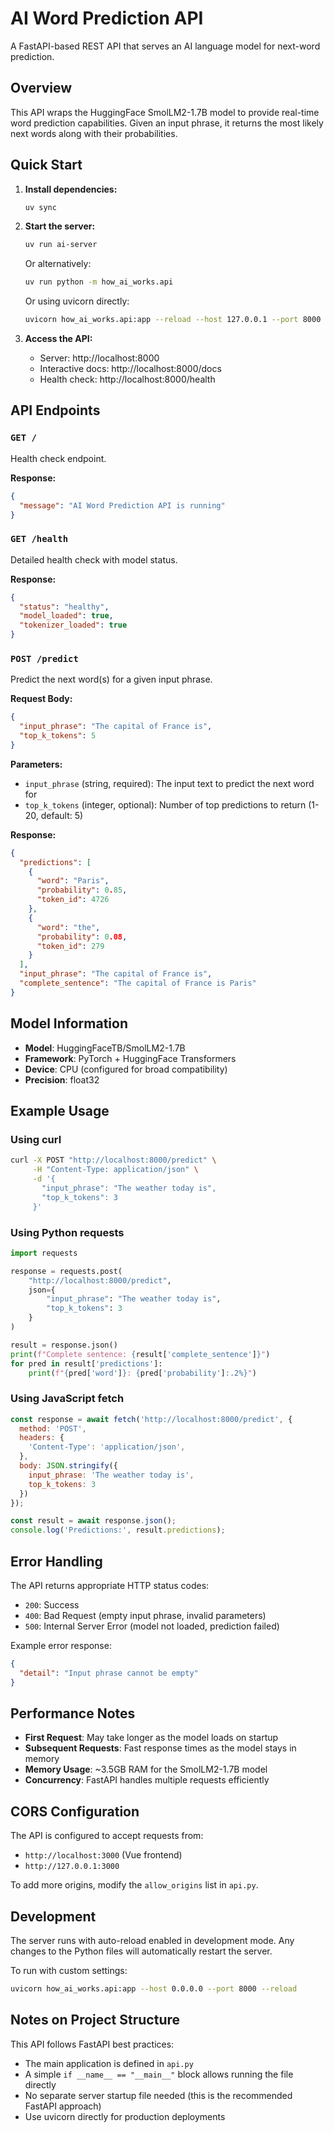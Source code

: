 # AI Word Prediction API

A FastAPI-based REST API that serves an AI language model for next-word prediction.

## Overview

This API wraps the HuggingFace SmolLM2-1.7B model to provide real-time word prediction capabilities. Given an input phrase, it returns the most likely next words along with their probabilities.

## Quick Start

1. **Install dependencies:**
   ```bash
   uv sync
   ```

2. **Start the server:**
   ```bash
   uv run ai-server
   ```
   
   Or alternatively:
   ```bash
   uv run python -m how_ai_works.api
   ```
   
   Or using uvicorn directly:
   ```bash
   uvicorn how_ai_works.api:app --reload --host 127.0.0.1 --port 8000
   ```

3. **Access the API:**
   - Server: http://localhost:8000
   - Interactive docs: http://localhost:8000/docs
   - Health check: http://localhost:8000/health

## API Endpoints

### `GET /`
Health check endpoint.

**Response:**
```json
{
  "message": "AI Word Prediction API is running"
}
```

### `GET /health`
Detailed health check with model status.

**Response:**
```json
{
  "status": "healthy",
  "model_loaded": true,
  "tokenizer_loaded": true
}
```

### `POST /predict`
Predict the next word(s) for a given input phrase.

**Request Body:**
```json
{
  "input_phrase": "The capital of France is",
  "top_k_tokens": 5
}
```

**Parameters:**
- `input_phrase` (string, required): The input text to predict the next word for
- `top_k_tokens` (integer, optional): Number of top predictions to return (1-20, default: 5)

**Response:**
```json
{
  "predictions": [
    {
      "word": "Paris",
      "probability": 0.85,
      "token_id": 4726
    },
    {
      "word": "the",
      "probability": 0.08,
      "token_id": 279
    }
  ],
  "input_phrase": "The capital of France is",
  "complete_sentence": "The capital of France is Paris"
}
```

## Model Information

- **Model**: HuggingFaceTB/SmolLM2-1.7B
- **Framework**: PyTorch + HuggingFace Transformers
- **Device**: CPU (configured for broad compatibility)
- **Precision**: float32

## Example Usage

### Using curl
```bash
curl -X POST "http://localhost:8000/predict" \
     -H "Content-Type: application/json" \
     -d '{
       "input_phrase": "The weather today is",
       "top_k_tokens": 3
     }'
```

### Using Python requests
```python
import requests

response = requests.post(
    "http://localhost:8000/predict",
    json={
        "input_phrase": "The weather today is",
        "top_k_tokens": 3
    }
)

result = response.json()
print(f"Complete sentence: {result['complete_sentence']}")
for pred in result['predictions']:
    print(f"{pred['word']}: {pred['probability']:.2%}")
```

### Using JavaScript fetch
```javascript
const response = await fetch('http://localhost:8000/predict', {
  method: 'POST',
  headers: {
    'Content-Type': 'application/json',
  },
  body: JSON.stringify({
    input_phrase: 'The weather today is',
    top_k_tokens: 3
  })
});

const result = await response.json();
console.log('Predictions:', result.predictions);
```

## Error Handling

The API returns appropriate HTTP status codes:

- `200`: Success
- `400`: Bad Request (empty input phrase, invalid parameters)
- `500`: Internal Server Error (model not loaded, prediction failed)

Example error response:
```json
{
  "detail": "Input phrase cannot be empty"
}
```

## Performance Notes

- **First Request**: May take longer as the model loads on startup
- **Subsequent Requests**: Fast response times as the model stays in memory
- **Memory Usage**: ~3.5GB RAM for the SmolLM2-1.7B model
- **Concurrency**: FastAPI handles multiple requests efficiently

## CORS Configuration

The API is configured to accept requests from:
- `http://localhost:3000` (Vue frontend)
- `http://127.0.0.1:3000`

To add more origins, modify the `allow_origins` list in `api.py`.

## Development

The server runs with auto-reload enabled in development mode. Any changes to the Python files will automatically restart the server.

To run with custom settings:
```bash
uvicorn how_ai_works.api:app --host 0.0.0.0 --port 8000 --reload
```

## Notes on Project Structure

This API follows FastAPI best practices:
- The main application is defined in `api.py`
- A simple `if __name__ == "__main__"` block allows running the file directly
- No separate server startup file needed (this is the recommended FastAPI approach)
- Use uvicorn directly for production deployments
